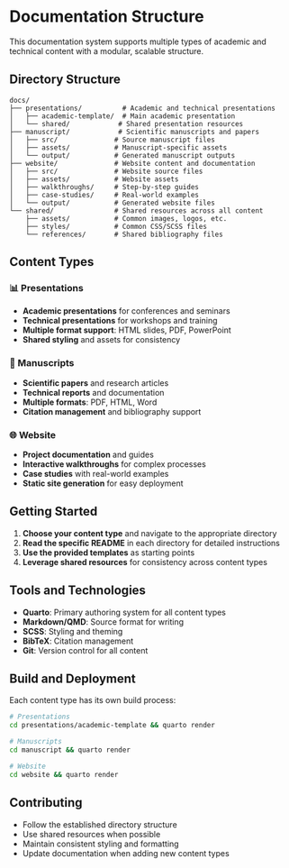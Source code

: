 # Documentation Structure

This documentation system supports multiple types of academic and technical content with a modular, scalable structure.

## Directory Structure

```
docs/
├── presentations/          # Academic and technical presentations
│   ├── academic-template/  # Main academic presentation
│   └── shared/            # Shared presentation resources
├── manuscript/            # Scientific manuscripts and papers
│   ├── src/              # Source manuscript files
│   ├── assets/           # Manuscript-specific assets
│   └── output/           # Generated manuscript outputs
├── website/              # Website content and documentation
│   ├── src/              # Website source files
│   ├── assets/           # Website assets
│   ├── walkthroughs/     # Step-by-step guides
│   ├── case-studies/     # Real-world examples
│   └── output/           # Generated website files
└── shared/               # Shared resources across all content
    ├── assets/           # Common images, logos, etc.
    ├── styles/           # Common CSS/SCSS files
    └── references/       # Shared bibliography files
```

## Content Types

### 📊 Presentations
- **Academic presentations** for conferences and seminars
- **Technical presentations** for workshops and training
- **Multiple format support**: HTML slides, PDF, PowerPoint
- **Shared styling** and assets for consistency

### 📝 Manuscripts
- **Scientific papers** and research articles
- **Technical reports** and documentation
- **Multiple formats**: PDF, HTML, Word
- **Citation management** and bibliography support

### 🌐 Website
- **Project documentation** and guides
- **Interactive walkthroughs** for complex processes
- **Case studies** with real-world examples
- **Static site generation** for easy deployment

## Getting Started

1. **Choose your content type** and navigate to the appropriate directory
2. **Read the specific README** in each directory for detailed instructions
3. **Use the provided templates** as starting points
4. **Leverage shared resources** for consistency across content types

## Tools and Technologies

- **Quarto**: Primary authoring system for all content types
- **Markdown/QMD**: Source format for writing
- **SCSS**: Styling and theming
- **BibTeX**: Citation management
- **Git**: Version control for all content

## Build and Deployment

Each content type has its own build process:

```bash
# Presentations
cd presentations/academic-template && quarto render

# Manuscripts  
cd manuscript && quarto render

# Website
cd website && quarto render
```

## Contributing

- Follow the established directory structure
- Use shared resources when possible
- Maintain consistent styling and formatting
- Update documentation when adding new content types
